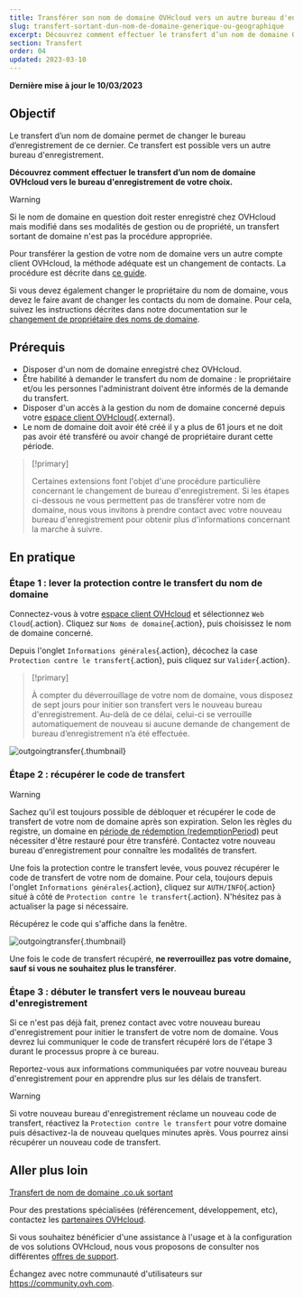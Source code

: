 ```yaml
---
title: Transférer son nom de domaine OVHcloud vers un autre bureau d'enregistrement
slug: transfert-sortant-dun-nom-de-domaine-generique-ou-geographique
excerpt: Découvrez comment effectuer le transfert d’un nom de domaine OVHcloud vers le bureau d'enregistrement de votre choix
section: Transfert
order: 04
updated: 2023-03-10
---
```


**Dernière mise à jour le 10/03/2023**

## Objectif

Le transfert d’un nom de domaine permet de changer le bureau d’enregistrement de ce dernier. Ce transfert est possible vers un autre bureau d'enregistrement.

**Découvrez comment effectuer le transfert d’un nom de domaine OVHcloud vers le bureau d'enregistrement de votre choix.**

> [!warning]
>
> Si le nom de domaine en question doit rester enregistré chez OVHcloud mais modifié dans ses modalités de gestion ou de propriété, un transfert sortant de domaine n'est pas la procédure appropriée.
>
> Pour transférer la gestion de votre nom de domaine vers un autre compte client OVHcloud, la méthode adéquate est un changement de contacts. La procédure est décrite dans [ce guide](https://docs.ovh.com/ca/fr/customer/gestion-des-contacts/).
>
> Si vous devez également changer le propriétaire du nom de domaine, vous devez le faire avant de changer les contacts du nom de domaine. Pour cela, suivez les instructions décrites dans notre documentation sur le [changement de propriétaire des noms de domaine](https://docs.ovh.com/ca/fr/domains/changement-proprietaire-domaine/).
>

## Prérequis

- Disposer d'un nom de domaine enregistré chez OVHcloud.
- Être habilité à demander le transfert du nom de domaine : le propriétaire et/ou les personnes l'administrant doivent être informés de la demande du transfert.
- Disposer d'un accès à la gestion du nom de domaine concerné depuis votre [espace client OVHcloud](https://ca.ovh.com/auth/?action=gotomanager&from=https://www.ovh.com/ca/fr/&ovhSubsidiary=qc){.external}.
- Le nom de domaine doit avoir été créé il y a plus de 61 jours et ne doit pas avoir été transféré ou avoir changé de propriétaire durant cette période.

> [!primary]
>
> Certaines extensions font l'objet d'une procédure particulière concernant le changement de bureau d'enregistrement. Si les étapes ci-dessous ne vous permettent pas de transférer votre nom de domaine, nous vous invitons à prendre contact avec votre nouveau bureau d'enregistrement pour obtenir plus d'informations concernant la marche à suivre.
>

## En pratique

### Étape 1 : lever la protection contre le transfert du nom de domaine

Connectez-vous à votre [espace client OVHcloud](https://ca.ovh.com/auth/?action=gotomanager&from=https://www.ovh.com/ca/fr/&ovhSubsidiary=qc) et sélectionnez `Web Cloud`{.action}. Cliquez sur `Noms de domaine`{.action}, puis choisissez le nom de domaine concerné.

Depuis l'onglet `Informations générales`{.action}, décochez la case `Protection contre le transfert`{.action}, puis cliquez sur `Valider`{.action}.

> [!primary]
>
> À compter du déverrouillage de votre nom de domaine, vous disposez de sept jours pour initier son transfert vers le nouveau bureau d'enregistrement. Au-delà de ce délai, celui-ci se verrouille automatiquement de nouveau si aucune demande de changement de bureau d’enregistrement n’a été effectuée.
>

![outgoingtransfer](images/outgoing-transfer-step2.png){.thumbnail}

### Étape 2 : récupérer le code de transfert

> [!warning]
>
> Sachez qu'il est toujours possible de débloquer et récupérer le code de transfert de votre nom de domaine après son expiration. Selon les règles du registre, un domaine en [période de rédemption (redemptionPeriod)](https://www.icann.org/resources/pages/epp-status-codes-2014-06-16-en) peut nécessiter d'être restauré pour être transféré. Contactez votre nouveau bureau d'enregistrement pour connaître les modalités de transfert.
>

Une fois la protection contre le transfert levée, vous pouvez récupérer le code de transfert de votre nom de domaine. Pour cela, toujours depuis l'onglet `Informations générales`{.action}, cliquez sur `AUTH/INFO`{.action} situé à côté de `Protection contre le transfert`{.action}. N'hésitez pas à actualiser la page si nécessaire.

Récupérez le code qui s'affiche dans la fenêtre.

![outgoingtransfer](images/outgoing-transfer-step3.png){.thumbnail}

Une fois le code de transfert récupéré, **ne reverrouillez pas votre domaine, sauf si vous ne souhaitez plus le transférer**.

### Étape 3 : débuter le transfert vers le nouveau bureau d'enregistrement

Si ce n'est pas déjà fait, prenez contact avec votre nouveau bureau d'enregistrement pour initier le transfert de votre nom de domaine. Vous devrez lui communiquer le code de transfert récupéré lors de l'étape 3 durant le processus propre à ce bureau.

Reportez-vous aux informations communiquées par votre nouveau bureau d'enregistrement pour en apprendre plus sur les délais de transfert.

> [!warning]
>
> Si votre nouveau bureau d'enregistrement réclame un nouveau code de transfert, réactivez la `Protection contre le transfert` pour votre domaine puis désactivez-la de nouveau quelques minutes après. Vous pourrez ainsi récupérer un nouveau code de transfert.
>

## Aller plus loin

[Transfert de nom de domaine .co.uk sortant](https://docs.ovh.com/ca/fr/domains/transfert-sortant-dun-nom-de-domaine-couk/)

Pour des prestations spécialisées (référencement, développement, etc), contactez les [partenaires OVHcloud](https://partner.ovhcloud.com/fr-ca/).

Si vous souhaitez bénéficier d'une assistance à l'usage et à la configuration de vos solutions OVHcloud, nous vous proposons de consulter nos différentes [offres de support](https://www.ovhcloud.com/fr-ca/support-levels/).

Échangez avec notre communauté d'utilisateurs sur <https://community.ovh.com>.
